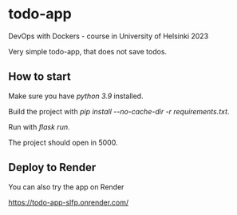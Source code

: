 # todo-app
DevOps with Dockers - course in University of Helsinki 2023

Very simple todo-app, that does not save todos.

## How to start
Make sure you have *python 3.9* installed.

Build the project with *pip install --no-cache-dir -r requirements.txt*.

Run with *flask run*.

The project should open in 5000.

## Deploy to Render
You can also try the app on Render

https://todo-app-slfp.onrender.com/
